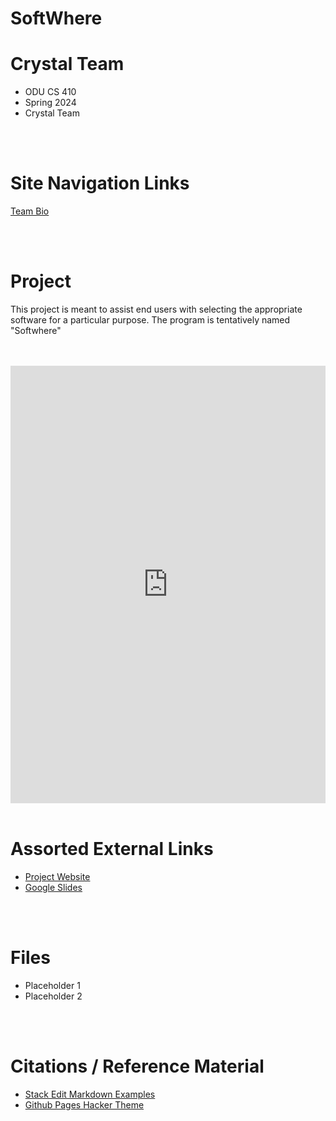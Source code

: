 # SoftWhere

# Crystal Team
- ODU CS 410
- Spring 2024
- Crystal Team


<br>
<br>

# Site Navigation Links
[Team Bio](team_bio.md)


<br>
<br>


# Project
This project is meant to assist end users with selecting the appropriate software for a particular purpose. The program is tentatively named "Softwhere"

<br>
<br>

<iframe
src="https://docs.google.com/presentation/d/e/2PACX-1vSaeoCPtZjtZ9KiRrefxHxsNMJFQV60elhntqqDzTHL3oQ_2MmSTsSll9bGQTXRbAE26xRX7lCCEf06/embed?start=true&loop=true&delayms=3000"
frameborder="0"
height="700"
width="100%"
allowfullscreen="true"
mozallowfullscreen="true"
webkitallowfullscreen="true">
</iframe>

<br>
<br>

# Assorted External Links
- [Project Website](https://rgera002.github.io/Spring-2024-Crystal-Team-CS410/)
- [Google Slides](https://docs.google.com/presentation/d/1V-B-J1mgXTi4ozUaZv1W4ieMAi7zzdfW2sztKeJuYuo/edit#slide=id.p)

<br>
<br>

# Files
- Placeholder 1
- Placeholder 2

<br>
<br>


# Citations / Reference Material
- [Stack Edit Markdown Examples](https://stackedit.io/app#)
- [Github Pages Hacker Theme](https://pages-themes.github.io/hacker/)

<br>
<br>
